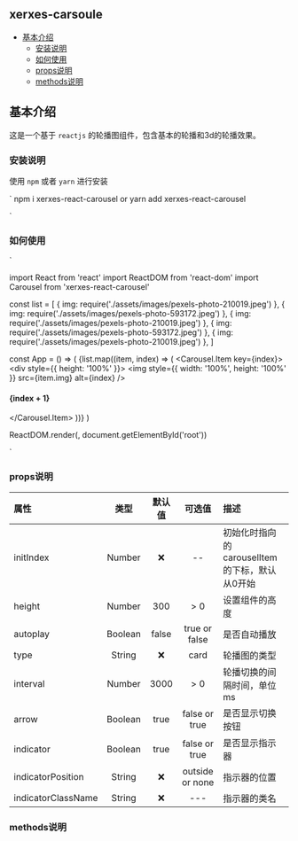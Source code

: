 ## xerxes-carsoule

* [基本介绍](#基本介绍)
  * [安装说明](#安装说明)
  * [如何使用](#如何使用)
  * [props说明](#props说明)
  * [methods说明](#methods说明)

## 基本介绍
这是一个基于 `reactjs` 的轮播图组件，包含基本的轮播和3d的轮播效果。

### 安装说明

使用 `npm` 或者 `yarn` 进行安装

`
npm i xerxes-react-carousel or yarn add xerxes-react-carousel

`

### 如何使用

`

import React from 'react'
import ReactDOM from 'react-dom'
import Carousel from 'xerxes-react-carousel'

const list = [
  {
    img: require('./assets/images/pexels-photo-210019.jpeg')
  },
  {
    img: require('./assets/images/pexels-photo-593172.jpeg')
  },
  {
    img: require('./assets/images/pexels-photo-210019.jpeg')
  },
  {
    img: require('./assets/images/pexels-photo-593172.jpeg')
  },
  {
    img: require('./assets/images/pexels-photo-210019.jpeg')
  },
]

const App = () => (
  <Carousel type="card">
    {list.map((item, index) => (
      <Carousel.Item key={index}>
        <div style={{ height: '100%' }}>
          <img style={{ width: '100%', height: '100%' }} src={item.img} alt={index} />
          <h4>{index + 1}</h4>
        </div>
      </Carousel.Item>
    ))}
  </Carousel>
)

ReactDOM.render(<App />, document.getElementById('root'))


`

### props说明

| 属性 | 类型 | 默认值 | 可选值 | 描述 |
| :--- | :----: | :----: | :---: | :--- |
| initIndex | Number | ❌  | -- | 初始化时指向的carouselItem 的下标，默认从0开始 |
| height     | Number | 300   | > 0   | 设置组件的高度 |
| autoplay   | Boolean | false  | true or false  | 是否自动播放 |
| type       | String  |   ❌   |  card | 轮播图的类型 |
| interval   | Number | 3000  | > 0   | 轮播切换的间隔时间，单位ms |
| arrow      | Boolean | true | false or true | 是否显示切换按钮 |
| indicator  | Boolean | true | false or true | 是否显示指示器  |
| indicatorPosition | String | ❌ | outside or none | 指示器的位置
| indicatorClassName | String | ❌ | --- | 指示器的类名 |


### methods说明

